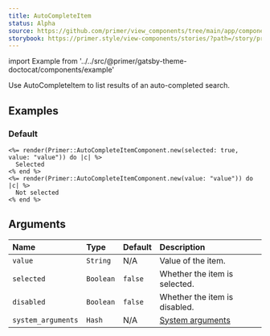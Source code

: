 ```yaml
---
title: AutoCompleteItem
status: Alpha
source: https://github.com/primer/view_components/tree/main/app/components/primer/auto_complete_item_component.rb
storybook: https://primer.style/view-components/stories/?path=/story/primer-auto-complete-item-component
---
```


import Example from '../../src/@primer/gatsby-theme-doctocat/components/example'

<!-- Warning: AUTO-GENERATED file, do not edit. Add code comments to your Ruby instead <3 -->

Use AutoCompleteItem to list results of an auto-completed search.

## Examples

### Default

<Example src="<li role='option' data-autocomplete-value='value' aria-selected='true' class='autocomplete-item '>  Selected</li><li role='option' data-autocomplete-value='value' class='autocomplete-item '>  Not selected</li>" />

```erb
<%= render(Primer::AutoCompleteItemComponent.new(selected: true, value: "value")) do |c| %>
  Selected
<% end %>
<%= render(Primer::AutoCompleteItemComponent.new(value: "value")) do |c| %>
  Not selected
<% end %>
```

## Arguments

| Name | Type | Default | Description |
| :- | :- | :- | :- |
| `value` | `String` | N/A | Value of the item. |
| `selected` | `Boolean` | `false` | Whether the item is selected. |
| `disabled` | `Boolean` | `false` | Whether the item is disabled. |
| `system_arguments` | `Hash` | N/A | [System arguments](/system-arguments) |
